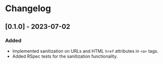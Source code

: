 # Changelog

## [0.1.0] - 2023-07-02

### Added

- Implemented sanitization on URLs and HTML `href` attributes in `<a>` tags.
- Added RSpec tests for the sanitization functionality.
